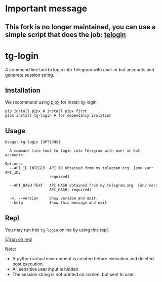 # Important message

## This fork is no longer maintained, you can use a simple script that does the job: [telogin](https://github.com/tzagim/telogin)


# tg-login

A command line tool to login into Telegram with user or bot accounts and generate session string.

## Installation

We recommend using [pipx](https://github.com/pypa/pipx) for install tg-login

```shell
pip install pipx # install pipx first
pipx install tg-login # for dependancy isolation
```

## Usage

```shell
Usage: tg-login [OPTIONS]

  A command line tool to login into Telegram with user or bot accounts.

Options:
  --API_ID INTEGER  API ID obtained from my.telegram.org  [env var: API_ID;
                    required]

  --API_HASH TEXT   API HASH obtained from my.telegram.org  [env var:
                    API_HASH; required]

  -v, --version     Show version and exit.
  --help            Show this message and exit.
```

## Repl

You may run this `tg-login` online by using this repl.

[![run on repl](https://docs.replit.com/images/repls/run-on-replit.svg)](https://replit.com/@aahnik/tg-login)

Note:

- A python virtual environment is created before execution and deleted post execution.
- All sensitive user input is hidden.
- The session string is not printed on screen, but sent to user.
